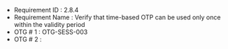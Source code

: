 * Requirement ID : 2.8.4
* Requirement Name : Verify that time-based OTP can be used only once within the validity period
* OTG # 1 : OTG-SESS-003
* OTG # 2 :
